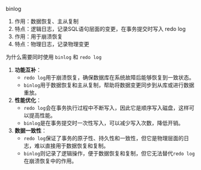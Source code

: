 binlog
1. 作用：数据恢复、主从复制
2. 特点：逻辑日志，记录SQL语句层面的变更，在事务提交时写入
redo log
1. 作用：用于崩溃恢复
2. 特点：物理日志，记录物理变更


为什么需要同时使用 `binlog` 和 `redo log`
1. **功能互补**：
    - `redo log`用于崩溃恢复，确保数据库在系统故障后能够恢复到一致状态。
    - `binlog`用于数据恢复和主从复制，帮助将数据变更同步到从库或进行数据重放。
2. **性能优化**：
    - `redo log`会在事务执行过程中不断写入，因此它是顺序写入磁盘，这样可以提高性能。
    - `binlog`是在事务提交时一次性写入，可以减少写入次数，降低开销。
3. **数据一致性**：
    - `redo log`保证了事务的原子性、持久性和一致性，但它是物理层面的日志，难以直接用于数据恢复和复制。
    - `binlog`则记录了逻辑操作，便于数据恢复和复制，但它无法替代`redo log`在崩溃恢复中的作用。